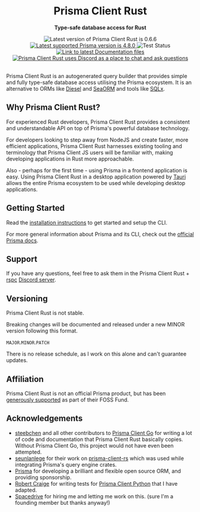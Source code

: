 <div align="center">
    <h1>Prisma Client Rust</h1>
    <p><b>Type-safe database access for Rust</b></p>
    <img src="https://img.shields.io/badge/latest-0.6.6-blue?style=flat-square" alt="Latest version of Prisma Client Rust is 0.6.6">
    <a href="https://prisma.io">
        <img src="https://img.shields.io/static/v1?label=prisma&message=v4.8.0&color=blue&logo=prisma&style=flat-square" alt="Latest supported Prisma version is 4.8.0">
    </a>
    <img src="https://img.shields.io/github/actions/workflow/status/Brendonovich/prisma-client-rust/ci.yaml?branch=main&label=tests&style=flat-square" alt="Test Status"/>
    <a href="./docs/README.md"/>
    <img src="https://img.shields.io/badge/docs-latest-blue?style=flat-square" alt="Link to latest Documentation files">
    </a>
    <a href="https://discord.gg/5M6fpszrry">
        <img alt="Prisma Client Rust uses Discord as a place to chat and ask questions" src="https://img.shields.io/discord/1011665225809924136?color=blue&style=flat-square&logo=discord">
    </a>
</div>

<br>

Prisma Client Rust is an autogenerated query builder that provides simple and fully type-safe database access utilising the Prisma ecosystem. It is an alternative to ORMs like [Diesel](https://diesel.rs/) and [SeaORM](https://www.sea-ql.org/SeaORM/) and tools like [SQLx](https://github.com/launchbadge/sqlx).

## Why Prisma Client Rust?

For experienced Rust developers, Prisma Client Rust provides a consistent and understandable API on top of Prisma's powerful database technology.

For developers looking to step away from NodeJS and create faster, more efficient applications, Prisma Client Rust harnesses existing tooling and terminology that Prisma Client JS users will be familiar with, making developing applications in Rust more approachable.

Also - perhaps for the first time - using Prisma in a frontend application is easy.
Using Prisma Client Rust in a desktop application powered by [Tauri](https://tauri.studio/) allows the entire Prisma ecosystem to be used while developing desktop applications.

## Getting Started

Read the [installation instructions](https://prisma.brendonovich.dev/getting-started/installation) to get started and setup the CLI.

For more general information about Prisma and its CLI, check out the [official Prisma docs](https://www.prisma.io/docs/).

## Support

If you have any questions, feel free to ask them in the Prisma Client Rust + [rspc](https://github.com/oscartbeaumont/rspc) [Discord server](https://discord.gg/5M6fpszrry).

## Versioning

Prisma Client Rust is not stable.

Breaking changes will be documented and released under a new MINOR version following this format.

`MAJOR`.`MINOR`.`PATCH`

There is no release schedule, as I work on this alone and can't guarantee updates.

## Affiliation

Prisma Client Rust is not an official Prisma product, but has been [generously supported](https://twitter.com/prisma/status/1554855900124438529) as part of their FOSS Fund.

## Acknowledgements

- [steebchen](https://github.com/steebchen) and all other contributors to [Prisma Client Go](https://github.com/prisma/prisma-client-go) for writing a lot of code and documentation that Prisma Client Rust basically copies.
  Without Prisma Client Go, this project would not have even been attempted.
- [seunlanlege](https://github.com/seunlanlege) for their work on [prisma-client-rs](https://github.com/polytope-labs/prisma-client-rs) which was used while integrating Prisma's query engine crates.
- [Prisma](https://prisma.io) for developing a brilliant and flexible open source ORM, and providing sponsorship.
- [Robert Craige](https://github.com/sponsors/RobertCraigie) for writing tests for [Prisma Client Python](https://github.com/RobertCraigie/prisma-client-py) that I have adapted.
- [Spacedrive](https://spacedrive.com) for hiring me and letting me work on this.
  (sure I'm a founding member but thanks anyway!)
